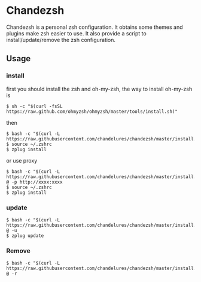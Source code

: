 # Chandezsh

Chandezsh is a personal zsh configuration. It obtains some themes and plugins make zsh easier to use. It also provide a script to install/update/remove the zsh configuration.

## Usage

### install

first you should install the zsh and oh-my-zsh, the way to install oh-my-zsh is

```shell
$ sh -c "$(curl -fsSL https://raw.github.com/ohmyzsh/ohmyzsh/master/tools/install.sh)"
```

then

```shell
$ bash -c "$(curl -L https://raw.githubusercontent.com/chandelures/chandezsh/master/install.sh)"
$ source ~/.zshrc
$ zplug install
```

or use proxy

```shell
$ bash -c "$(curl -L https://raw.githubusercontent.com/chandelures/chandezsh/master/install.sh)" @ -p http://xxxx:xxxx
$ source ~/.zshrc
$ zplug install
```

### update

```shell
$ bash -c "$(curl -L https://raw.githubusercontent.com/chandelures/chandezsh/master/install.sh)" @ -u
$ zplug update
```

### Remove

```shell
$ bash -c "$(curl -L https://raw.githubusercontent.com/chandelures/chandezsh/master/install.sh)" @ -r
```
